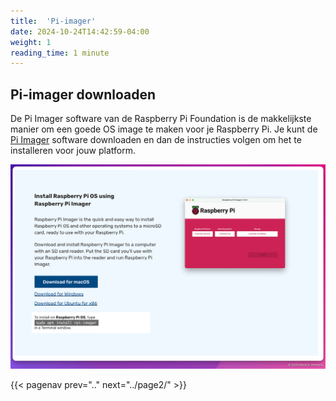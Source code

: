 ```yaml
---
title:  'Pi-imager'
date: 2024-10-24T14:42:59-04:00
weight: 1
reading_time: 1 minute
---
```


## Pi-imager downloaden

De Pi Imager software van de Raspberry Pi Foundation is de makkelijkste manier om een goede OS image te maken voor je Raspberry Pi. Je kunt de [Pi Imager](https://www.raspberrypi.com/software/) software downloaden en dan de instructies volgen om het te installeren voor jouw platform.

![Pi Imager-installatie](images/imager-install.png)

{{< pagenav prev=".." next="../page2/" >}}
